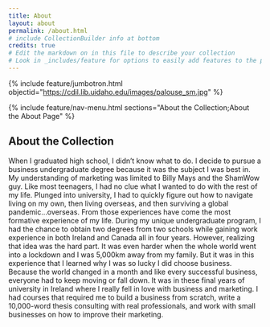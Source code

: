 ```yaml
---
title: About
layout: about
permalink: /about.html
# include CollectionBuilder info at bottom
credits: true
# Edit the markdown on in this file to describe your collection
# Look in _includes/feature for options to easily add features to the page
---
```


{% include feature/jumbotron.html objectid="https://cdil.lib.uidaho.edu/images/palouse_sm.jpg" %}

{% include feature/nav-menu.html sections="About the Collection;About the About Page" %}

## About the Collection

When I graduated high school, I didn’t know what to do. I decide to pursue a business undergraduate degree because it was the subject I was best in. My understanding of marketing was limited to Billy Mays and the ShamWow guy. Like most teenagers, I had no clue what I wanted to do with the rest of my life. Plunged into university, I had to quickly figure out how to navigate living on my own, then living overseas, and then surviving a global pandemic…overseas. From those experiences have come the most formative experience of my life. During my unique undergraduate program, I had the chance to obtain two degrees from two schools while gaining work experience in both Ireland and Canada all in four years. However, realizing that idea was the hard part. It was even harder when the whole world went into a lockdown and I was 5,000km away from my family. But it was in this experience that I learned why I was so lucky I did choose business. Because the world changed in a month and like every successful business, everyone had to keep moving or fall down. It was in these final years of university in Ireland where I really fell in love with business and marketing. I had courses that required me to build a business from scratch, write a 10,000-word thesis consulting with real professionals, and work with small businesses on how to improve their marketing.  

